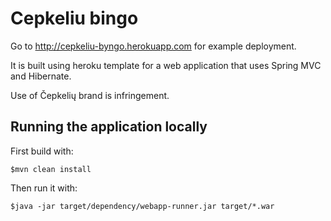 # Cepkeliu bingo 

Go to <http://cepkeliu-byngo.herokuapp.com> for example deployment.

It is built using heroku template for a web application that uses Spring MVC and Hibernate. 

Use of Čepkelių brand is infringement.

## Running the application locally

First build with:

    $mvn clean install

Then run it with:

    $java -jar target/dependency/webapp-runner.jar target/*.war

